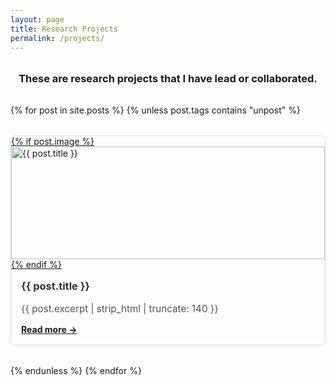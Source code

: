 ```yaml
---
layout: page
title: Research Projects
permalink: /projects/
---
```


<h3 style="margin-top: 2rem; margin-bottom: 1rem; text-align: center;">
  These are research projects that I have lead or collaborated.
</h3>

<div style="display: grid; grid-template-columns: repeat(auto-fit, minmax(280px, 1fr)); gap: 2rem; margin-top: 2rem;">
  {% for post in site.posts %}
    {% unless post.tags contains "unpost" %}
      <div style="border: 1px solid #e0e0e0; border-radius: 8px; overflow: hidden; box-shadow: 0 2px 5px rgba(0,0,0,0.05);">
        <a href="{{ post.url | relative_url }}">
          {% if post.image %}
            <img src="{{ post.image | relative_url }}" alt="{{ post.title }}" style="width: 100%; height: 180px; object-fit: cover;">
          {% endif %}
        </a>
        <div style="padding: 1rem;">
          <h3 style="margin-top: 0;"><a href="{{ post.url | relative_url }}" style="text-decoration: none; color: #333;">{{ post.title }}</a></h3>
          <p style="font-size: 0.95rem; color: #555;">{{ post.excerpt | strip_html | truncate: 140 }}</p>
          <a href="{{ post.url | relative_url }}" style="font-weight: bold;">Read more →</a>
        </div>
      </div>
    {% endunless %}
  {% endfor %}
</div>
